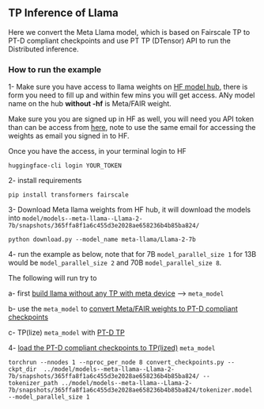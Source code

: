 ## TP Inference of Llama

Here we convert the Meta Llama model, which is based on Fairscale TP to PT-D compliant checkpoints and use PT TP (DTensor) API to run the Distributed inference.


### How to run the example



1- Make sure you have access to llama weights on [HF model hub](https://huggingface.co/meta-llama), there is form you need to fill up and within few mins you will get access. ANy model name on the hub **without -hf** is Meta/FAIR weight.

Make sure you you are signed up in HF as well, you will need you API token than can be access from [here](https://huggingface.co/settings/tokens), note to use the same email for accessing the weights as email you signed in to HF.

Once you have the access, in your terminal login to HF

```
huggingface-cli login YOUR_TOKEN

```

2- install requirements

```
pip install transformers fairscale
```

3- Download Meta llama weights from HF hub, it will download the models into `model/models--meta-llama--Llama-2-7b/snapshots/365ffa8f1a6c455d3e2028ae658236b4b85ba824/`

```
python download.py --model_name meta-llama/Llama-2-7b

```

4- run the example as below, note that for 7B `model_parallel_size 1` for 13B would be `model_parallel_size 2` and 70B `model_parallel_size 8`.

The following will run try to

a- first [build llama without any TP with meta device](https://github.com/pytorch/PiPPy/blob/2d_inference/examples/inference/tp_inference/llama2.py#L491) --> `meta_model` 

b- use the `meta_model` to [convert Meta/FAIR weights to PT-D compliant checkpoints](https://github.com/pytorch/PiPPy/blob/2d_inference/examples/inference/tp_inference/llama2.py#L433)

c- TP(lize) `meta_model` with [PT-D TP ](https://github.com/pytorch/PiPPy/blob/2d_inference/examples/inference/tp_inference/llama2.py#L499)

4- [load the PT-D compliant checkpoints to TP(lized)](https://github.com/pytorch/PiPPy/blob/2d_inference/examples/inference/tp_inference/llama2.py#L437) `meta_model` 

```
torchrun --nnodes 1 --nproc_per_node 8 convert_checkpoints.py --ckpt_dir  ../model/models--meta-llama--Llama-2-7b/snapshots/365ffa8f1a6c455d3e2028ae658236b4b85ba824/ --tokenizer_path ../model/models--meta-llama--Llama-2-7b/snapshots/365ffa8f1a6c455d3e2028ae658236b4b85ba824/tokenizer.model --model_parallel_size 1

```
